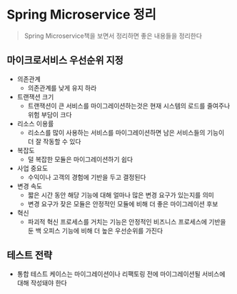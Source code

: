 # Spring Microservice 정리	

> Spring Microservice책을 보면서 정리하면 좋은 내용들을 정리한다

## 마이크로서비스 우선순위 지정

- 의존관계
  - 의존관계를 낮게 유지 하라
- 트랜잭션 크기
  - 트랜잭션이 큰 서비스를 마이그레이션하는것은 현재 시스템의 로드를 줄여주나 위험 부담이 크다
- 리소스 이용률
  - 리소스를 많이 사용하는 서비스를 마이그레이션하면 남은 서비스들의 기능이 더 잘 작동할 수 있다
- 복잡도
  - 덜 복잡한 모듈은 마이그레이션하기 쉽다
- 사업 중요도
  - 수익이나 고객의 경험에 기반을 두고 결정된다
- 변경 속도
  - 짧은 시간 동안 해당 기능에 대해 얼마나 많은 변경 요구가 있는지를 의미
  - 변경 요구가 잦은 모듈은 안정적인 모듈에 비해 더 좋은 마이그레이션 후보
- 혁신
  - 파괴적 혁신 프로세스를 거치는 기능은 안정적인 비즈니스 프로세스에 기반을 둔 백 오피스 기능에 비해 더 높은 우선순위를 가진다

## 테스트 전략

- 통합 테스트 케이스는 마이그레이션이나 리팩토링 전에 마이그레이션될 서비스에 대해 작성돼야 한다
